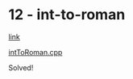 # 12 - int-to-roman

[link](https://leetcode.com/problems/integer-to-roman/)

[intToRoman.cpp](intToRoman.cpp)

Solved!